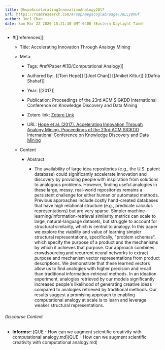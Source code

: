 ```yaml
---
title: @hopeAcceleratingInnovationAnalogy2017
url: https://roamresearch.com/#/app/megacoglab/page/JeLLyQKHf
author: Joel Chan
date: Sun Mar 22 2020 15:21:30 GMT-0400 (Eastern Daylight Time)
---
```


- #[[references]]

    - Title: Accelerating Innovation Through Analogy Mining

    - Meta:

        - Tags: #ref/Paper #[[D/Computational Analogy]]

        - Authored by:: [[Tom Hope]] [[Joel Chan]] [[Aniket Kittur]] [[Dafna Shahaf]]

        - Year: [[2017]]

        - Publication: Proceedings of the 23rd ACM SIGKDD International Conference on Knowledge Discovery and Data Mining

        - Zotero link: [Zotero Link](zotero://select/items/1_KQXL5HG9)

        - URL: [Hope et al. (2017). Accelerating Innovation Through Analogy Mining. Proceedings of the 23rd ACM SIGKDD International Conference on Knowledge Discovery and Data Mining](http://doi.acm.org/10.1145/3097983.3098038)

    - Content

        - Abstract

            - The availability of large idea repositories (e.g., the U.S. patent database) could significantly accelerate innovation and discovery by providing people with inspiration from solutions to analogous problems. However, finding useful analogies in these large, messy, real-world repositories remains a persistent challenge for either human or automated methods. Previous approaches include costly hand-created databases that have high relational structure (e.g., predicate calculus representations) but are very sparse. Simpler machine-learning/information-retrieval similarity metrics can scale to large, natural-language datasets, but struggle to account for structural similarity, which is central to analogy. In this paper we explore the viability and value of learning simpler structural representations, specifically, "problem schemas", which specify the purpose of a product and the mechanisms by which it achieves that purpose. Our approach combines crowdsourcing and recurrent neural networks to extract purpose and mechanism vector representations from product descriptions. We demonstrate that these learned vectors allow us to find analogies with higher precision and recall than traditional information-retrieval methods. In an ideation experiment, analogies retrieved by our models significantly increased people's likelihood of generating creative ideas compared to analogies retrieved by traditional methods. Our results suggest a promising approach to enabling computational analogy at scale is to learn and leverage weaker structural representations.

###### Discourse Context

- **Informs::** [QUE - How can we augment scientific creativity with computational analogy.md](QUE - How can we augment scientific creativity with computational analogy.md)

